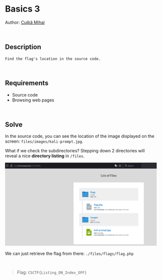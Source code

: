 # Basics 3
Author: [Cujbă Mihai](https://www.linkedin.com/in/mihai-cujb%C4%83-109b8a72/)

<br>

## Description
```
Find the flag's location in the source code.
```

<br>

## Requirements
- Source code
- Browsing web pages

<br>

## Solve
In the source code, you can see the location of the image displayed on the screen: `files/images/kali-prompt.jpg`.

What if we check the subdirectories? 
Stepping down 2 directories will reveal a nice **directory listing** in `/files`. 

<img src="./solve/directory-listing.png" width="500">

We can just retrieve the flag from there: `./files/flags/flag.php`

<br>

> Flag: `CSCTF{Listing_ON_Index_OFF}`